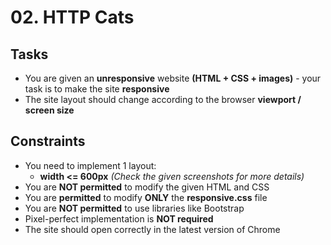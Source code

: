 # 02. HTTP Cats

## Tasks
* You are given an **unresponsive** website **(HTML + CSS + images)** - your task is to make the site **responsive**
* The site layout should change according to the browser **viewport / screen size**

## Constraints
* You need to implement 1 layout: 
	* **width <= 600px** 
*(Check the given screenshots for more details)*
* You are **NOT permitted** to modify the given HTML and CSS
* You are **permitted** to modify **ONLY** the **responsive.css** file
* You are **NOT permitted** to use libraries like Bootstrap 
* Pixel-perfect implementation is **NOT required**
* The site should open correctly in the latest version of Chrome
 